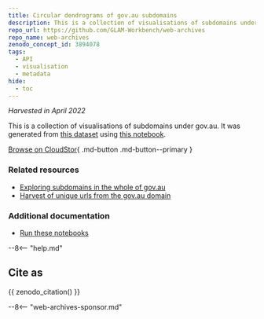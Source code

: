 ```yaml
---
title: Circular dendrograms of gov.au subdomains
description: This is a collection of visualisations of subdomains under gov.au.
repo_url: https://github.com/GLAM-Workbench/web-archives
repo_name: web-archives
zenodo_concept_id: 3894078
tags:
  - API
  - visualisation
  - metadata
hide:
  - toc
---
```


*Harvested in April 2022*

This is a collection of visualisations of subdomains under gov.au. It was generated from [this dataset](harvest-of-govau-subdomains.md) using [this notebook](exploring-govau-subdomains.md). 

[Browse on CloudStor](https://cloudstor.aarnet.edu.au/plus/s/F3BjoCaS5U3BHCh?path=visualisations){ .md-button .md-button--primary } 

### Related resources

* [Exploring subdomains in the whole of gov.au](exploring-govau-subdomains.md)
* [Harvest of unique urls from the gov.au domain](harvest-of-govau-subdomains.md)

### Additional documentation

* [Run these notebooks](../#run-these-notebooks)

--8<-- "help.md"

## Cite as

{{ zenodo_citation() }}

--8<-- "web-archives-sponsor.md"